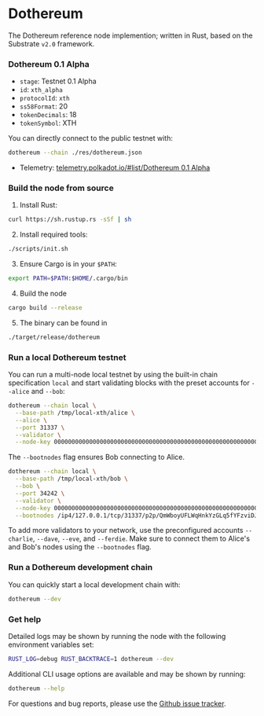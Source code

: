 # Dothereum

The Dothereum reference node implemention; written in Rust, based on the Substrate `v2.0` framework.

### Dothereum 0.1 Alpha

- `stage`: Testnet 0.1 Alpha
- `id`: `xth_alpha`
- `protocolId`: `xth`
- `ss58Format`: 20
- `tokenDecimals`: 18
- `tokenSymbol`: XTH

You can directly connect to the public testnet with:

```bash
dothereum --chain ./res/dothereum.json
```

- Telemetry: [telemetry.polkadot.io/#list/Dothereum 0.1 Alpha](https://telemetry.polkadot.io/#list/Dothereum%200.1%20Alpha)

### Build the node from source

1. Install Rust:
  ```bash
  curl https://sh.rustup.rs -sSf | sh
  ```
2. Install required tools:
  ```bash
  ./scripts/init.sh
  ```
3. Ensure Cargo is in your `$PATH`:
  ```bash
  export PATH=$PATH:$HOME/.cargo/bin
  ```
4. Build the node
  ```bash
  cargo build --release
  ```
5. The binary can be found in
  ```bash
  ./target/release/dothereum
  ```

### Run a local Dothereum testnet

You can run a multi-node local testnet by using the built-in chain specification `local` and start validating blocks with the preset accounts for `--alice` and `--bob`:

```bash
dothereum --chain local \
  --base-path /tmp/local-xth/alice \
  --alice \
  --port 31337 \
  --validator \
  --node-key 00000000000000000000000000000000000000000000000000000000000a11c3
```

The `--bootnodes` flag ensures Bob connecting to Alice.

```bash
dothereum --chain local \
  --base-path /tmp/local-xth/bob \
  --bob \
  --port 34242 \
  --validator \
  --node-key 0000000000000000000000000000000000000000000000000000000000000b0b \
  --bootnodes /ip4/127.0.0.1/tcp/31337/p2p/QmWboyUFLWqHnkYzGLq5fYFzviDJbvuYG3RNNK5r8xZkYG
```

To add more validators to your network, use the preconfigured accounts `--charlie`, `--dave`, `--eve`, and `--ferdie`. Make sure to connect them to Alice's and Bob's nodes using the `--bootnodes` flag.

### Run a Dothereum development chain

You can quickly start a local development chain with:

```bash
dothereum --dev
```

### Get help

Detailed logs may be shown by running the node with the following environment variables set:

```bash
RUST_LOG=debug RUST_BACKTRACE=1 dothereum --dev
```

Additional CLI usage options are available and may be shown by running:

```bash
dothereum --help
```

For questions and bug reports, please use the [Github issue tracker](https://github.com/dothereum/dothereum/issues).
